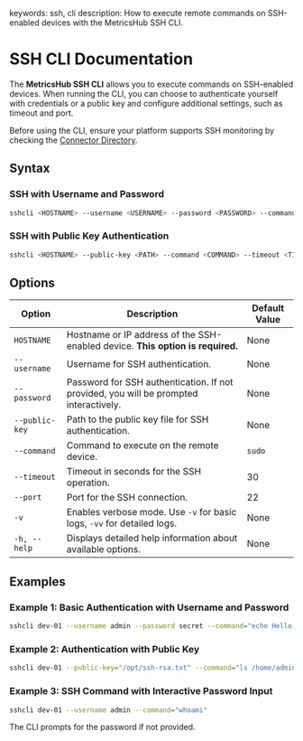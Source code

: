 keywords: ssh, cli
description: How to execute remote commands on SSH-enabled devices with the MetricsHub SSH CLI.

# SSH CLI Documentation

The **MetricsHub SSH CLI** allows you to execute commands on SSH-enabled devices. When running the CLI, you can choose to authenticate yourself with credentials or a public key and configure additional settings, such as timeout and port.

Before using the CLI, ensure your platform supports SSH monitoring by checking the [Connector Directory](https://metricshub.com/docs/latest/metricshub-connectors-directory.html).

## Syntax

### SSH with Username and Password

```bash
sshcli <HOSTNAME> --username <USERNAME> --password <PASSWORD> --command <COMMAND> --timeout <TIMEOUT> --port <PORT>
```

### SSH with Public Key Authentication

```bash
sshcli <HOSTNAME> --public-key <PATH> --command <COMMAND> --timeout <TIMEOUT> --port <PORT>
```

## Options

| Option         | Description                                                                           | Default Value |
| -------------- | ------------------------------------------------------------------------------------- | ------------- |
| `HOSTNAME`     | Hostname or IP address of the SSH-enabled device. **This option is required.**        | None          |
| `--username`   | Username for SSH authentication.                                                      | None          |
| `--password`   | Password for SSH authentication. If not provided, you will be prompted interactively. | None          |
| `--public-key` | Path to the public key file for SSH authentication.                                   | None          |
| `--command`    | Command to execute on the remote device.                                              | `sudo`        |
| `--timeout`    | Timeout in seconds for the SSH operation.                                             | 30            |
| `--port`       | Port for the SSH connection.                                                          | 22            |
| `-v`           | Enables verbose mode. Use `-v` for basic logs, `-vv` for detailed logs.               | None          |
| `-h, --help`   | Displays detailed help information about available options.                           | None          |

## Examples

### Example 1: Basic Authentication with Username and Password

```bash
sshcli dev-01 --username admin --password secret --command="echo Hello, World!" --timeout 30 --port 22
```

### Example 2: Authentication with Public Key

```bash
sshcli dev-01 --public-key="/opt/ssh-rsa.txt" --command="ls /home/admin" --timeout 30 --port 22
```

### Example 3: SSH Command with Interactive Password Input

```bash
sshcli dev-01 --username admin --command="whoami"
```

The CLI prompts for the password if not provided.

